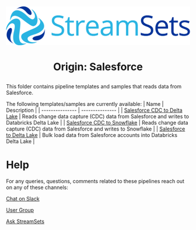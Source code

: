 ![StreamSets Logo](images/Full%20Color%20Transparent.png)

<h1><p align="center">Origin: Salesforce</p></h1>

This folder contains pipeline templates and samples that reads data from Salesforce.

The following templates/samples are currently available:
| Name            | Description     |
| --------------- | --------------- |
| [Salesforce CDC to Delta Lake](./Salesforce%20CDC%20to%20Delta%20Lake) | Reads change data capture (CDC) data from Salesforce and writes to Databricks Delta Lake |
| [Salesforce CDC to Snowflake](./Salesforce%20CDC%20to%20Snowflake) | Reads change data capture (CDC) data from Salesforce and writes to Snowflake |
| [Salesforce to Delta Lake](./Salesforce%20to%20Delta%20Lake) | Bulk load data from Salesforce accounts into Databricks Delta Lake |

# Help

For any queries, questions, comments related to these pipelines reach out on any of these channels:

[Chat on Slack](https://streamsetters-slack.herokuapp.com/)

[User Group](https://groups.google.com/a/streamsets.com/d/forum/sdc-user)

[Ask StreamSets](https://ask.streamsets.com/questions/)
